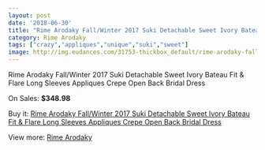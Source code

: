 ```yaml
---
layout: post
date: '2018-06-30'
title: "Rime Arodaky Fall/Winter 2017 Suki Detachable Sweet Ivory Bateau Fit & Flare Long Sleeves Appliques Crepe Open Back Bridal Dress"
category: Rime Arodaky
tags: ["crazy","appliques","unique","suki","sweet"]
image: http://img.eudances.com/31753-thickbox_default/rime-arodaky-fall-winter-2017-suki-detachable-sweet-ivory-bateau-fit-flare-long-sleeves-appliques-crepe-open-back-bridal-dress.jpg
---
```

Rime Arodaky Fall/Winter 2017 Suki Detachable Sweet Ivory Bateau Fit & Flare Long Sleeves Appliques Crepe Open Back Bridal Dress

On Sales: **$348.98**
<a href="https://www.eudances.com/en/rime-arodaky/9929-rime-arodaky-fall-winter-2017-suki-detachable-sweet-ivory-bateau-fit-flare-long-sleeves-appliques-crepe-open-back-bridal-dress.html"><amp-img layout="responsive" width="600" height="600" src="//img.eudances.com/31753-thickbox_default/rime-arodaky-fall-winter-2017-suki-detachable-sweet-ivory-bateau-fit-flare-long-sleeves-appliques-crepe-open-back-bridal-dress.jpg" alt="Rime Arodaky Fall/Winter 2017 Suki Detachable Sweet Ivory Bateau Fit & Flare Long Sleeves Appliques Crepe Open Back Bridal Dress 0" /></a>
<a href="https://www.eudances.com/en/rime-arodaky/9929-rime-arodaky-fall-winter-2017-suki-detachable-sweet-ivory-bateau-fit-flare-long-sleeves-appliques-crepe-open-back-bridal-dress.html"><amp-img layout="responsive" width="600" height="600" src="//img.eudances.com/31758-thickbox_default/rime-arodaky-fall-winter-2017-suki-detachable-sweet-ivory-bateau-fit-flare-long-sleeves-appliques-crepe-open-back-bridal-dress.jpg" alt="Rime Arodaky Fall/Winter 2017 Suki Detachable Sweet Ivory Bateau Fit & Flare Long Sleeves Appliques Crepe Open Back Bridal Dress 1" /></a>
<a href="https://www.eudances.com/en/rime-arodaky/9929-rime-arodaky-fall-winter-2017-suki-detachable-sweet-ivory-bateau-fit-flare-long-sleeves-appliques-crepe-open-back-bridal-dress.html"><amp-img layout="responsive" width="600" height="600" src="//img.eudances.com/31757-thickbox_default/rime-arodaky-fall-winter-2017-suki-detachable-sweet-ivory-bateau-fit-flare-long-sleeves-appliques-crepe-open-back-bridal-dress.jpg" alt="Rime Arodaky Fall/Winter 2017 Suki Detachable Sweet Ivory Bateau Fit & Flare Long Sleeves Appliques Crepe Open Back Bridal Dress 2" /></a>
<a href="https://www.eudances.com/en/rime-arodaky/9929-rime-arodaky-fall-winter-2017-suki-detachable-sweet-ivory-bateau-fit-flare-long-sleeves-appliques-crepe-open-back-bridal-dress.html"><amp-img layout="responsive" width="600" height="600" src="//img.eudances.com/31756-thickbox_default/rime-arodaky-fall-winter-2017-suki-detachable-sweet-ivory-bateau-fit-flare-long-sleeves-appliques-crepe-open-back-bridal-dress.jpg" alt="Rime Arodaky Fall/Winter 2017 Suki Detachable Sweet Ivory Bateau Fit & Flare Long Sleeves Appliques Crepe Open Back Bridal Dress 3" /></a>
<a href="https://www.eudances.com/en/rime-arodaky/9929-rime-arodaky-fall-winter-2017-suki-detachable-sweet-ivory-bateau-fit-flare-long-sleeves-appliques-crepe-open-back-bridal-dress.html"><amp-img layout="responsive" width="600" height="600" src="//img.eudances.com/31755-thickbox_default/rime-arodaky-fall-winter-2017-suki-detachable-sweet-ivory-bateau-fit-flare-long-sleeves-appliques-crepe-open-back-bridal-dress.jpg" alt="Rime Arodaky Fall/Winter 2017 Suki Detachable Sweet Ivory Bateau Fit & Flare Long Sleeves Appliques Crepe Open Back Bridal Dress 4" /></a>
<a href="https://www.eudances.com/en/rime-arodaky/9929-rime-arodaky-fall-winter-2017-suki-detachable-sweet-ivory-bateau-fit-flare-long-sleeves-appliques-crepe-open-back-bridal-dress.html"><amp-img layout="responsive" width="600" height="600" src="//img.eudances.com/31754-thickbox_default/rime-arodaky-fall-winter-2017-suki-detachable-sweet-ivory-bateau-fit-flare-long-sleeves-appliques-crepe-open-back-bridal-dress.jpg" alt="Rime Arodaky Fall/Winter 2017 Suki Detachable Sweet Ivory Bateau Fit & Flare Long Sleeves Appliques Crepe Open Back Bridal Dress 5" /></a>

Buy it: [Rime Arodaky Fall/Winter 2017 Suki Detachable Sweet Ivory Bateau Fit & Flare Long Sleeves Appliques Crepe Open Back Bridal Dress](https://www.eudances.com/en/rime-arodaky/9929-rime-arodaky-fall-winter-2017-suki-detachable-sweet-ivory-bateau-fit-flare-long-sleeves-appliques-crepe-open-back-bridal-dress.html "Rime Arodaky Fall/Winter 2017 Suki Detachable Sweet Ivory Bateau Fit & Flare Long Sleeves Appliques Crepe Open Back Bridal Dress")

View more: [Rime Arodaky](https://www.eudances.com/en/156-rime-arodaky "Rime Arodaky")